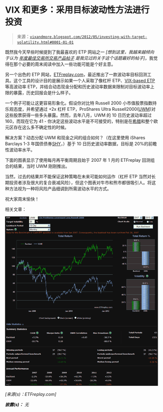 <!--yml

类别：未分类

日期：2024-05-18 16:29:35

-->

# VIX 和更多：采用目标波动性方法进行投资

> 来源：[`vixandmore.blogspot.com/2012/05/investing-with-target-volatility.html#0001-01-01`](http://vixandmore.blogspot.com/2012/05/investing-with-target-volatility.html#0001-01-01)

既然我今天早些时候提到了我最喜欢的 ETP 网站之一 *[想到这里，我越来越倾向于认为* [*年度最佳交易所交易产品帖子*](http://vixandmore.blogspot.com/2012/05/best-post-of-year-on-exchange-traded.html) *是我见过的关于这个话题最好的帖子]*，我觉得在那个必要的周末阅读中加入一些功能可能是个好主意。

另一个出色的 ETP 网站，[ETFreplay.com](http://etfreplay.com/)，最近推出了一款波动率目标回测工具。这个工具的设计目的是展示如果一个人采取了像杠杆 ETP、[VIX-based ETP](http://vixandmore.blogspot.com/search/label/VIX%20ETN)等高波动率 ETP，并结合动态现金分配和历史波动率数据来限制对目标波动率上限的暴露，历史回报会是什么样子。

一个例子可能让这更容易形象化。假设你对比特 Russell 2000 小市值股票指数持乐观态度，并希望通过 +2x 杠杆 ETP，ProShares Ultra Russell2000([UWM](http://vixandmore.blogspot.com/search/label/UWM))对这些股票获得一些多头暴露。然而，去年八月，UWM 的 10 日历史波动率超过 160，而现在它为 41 - 你决定这些波动水平是不可接受的，特别是在[希腊](http://vixandmore.blogspot.com/search/label/Greece)和整个欧元区存在这么多不确定性的时候。

解决方案？动态分配 UWM 和现金之间的组合如何？（在这里使用 iShares Barclays 1-3 年国债债券[SHY](http://vixandmore.blogspot.com/search/label/SHY)，）基于 10 日历史波动率数据，目标是 20%的前瞻性波动率水平。

下面的图表显示了使用每月再平衡周期且始于 2007 年 1 月的 ETFreplay 回测组合的结果，当时 UWM 刚刚推出。

当然，过去的结果并不能保证这种策略在未来可能如何运作（杠杆 ETP 当然对长期投资者涉及很大的复合衰减风险），但这个图表对牛市和熊市都很吸引人。将这种方法视为一种将风险产品细调到所需波动水平的方式。

祝大家周末愉快！

相关文章：

*![](img/5f559f8576cc698dca37bfb2f9007b60.png)*

*[来源(s)：ETFreplay.com]*

***披露(s)：*** *无*
